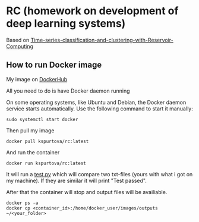 # RC (homework on development of deep learning systems)

Based on [Time-series-classification-and-clustering-with-Reservoir-Computing](https://github.com/FilippoMB/Time-series-classification-and-clustering-with-Reservoir-Computing)

## How to run Docker image 
My image on [DockerHub](https://hub.docker.com/repository/docker/kspurtova/rc/general)  

All you need to do is have Docker daemon running  

On some operating systems, like Ubuntu and Debian, the Docker daemon service starts automatically. Use the following command to start it manually:


```
sudo systemctl start docker
```

Then pull my image    

```
docker pull kspurtova/rc:latest
```

And run the container

```
docker run kspurtova/rc:latest
```

It will run a [test.py](./timeseriesrc/code/test.py) which will compare two txt-files (yours with what i got on my machine). 
If they are similar it will print "Test passed".

After that the container will stop and output files will be availiable.

```
docker ps -a
docker cp <container_id>:/home/docker_user/images/outputs ~/<your_folder>
```
